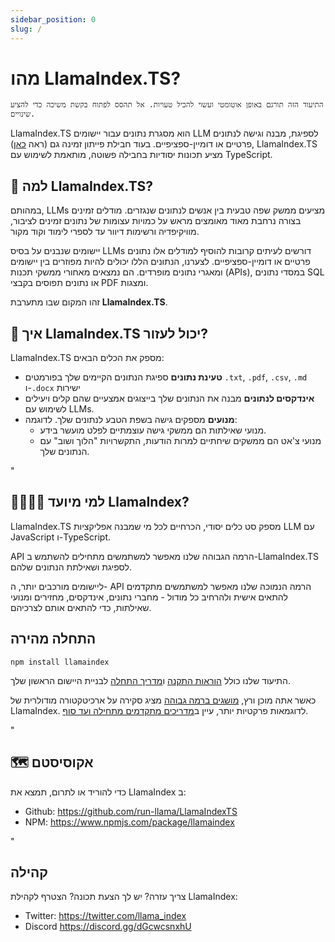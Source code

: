 ```yaml
---
sidebar_position: 0
slug: /
---
```


# מהו LlamaIndex.TS?

`התיעוד הזה תורגם באופן אוטומטי ועשוי להכיל טעויות. אל תהסס לפתוח בקשת משיכה כדי להציע שינויים.`

LlamaIndex.TS הוא מסגרת נתונים עבור יישומים LLM לספיגת, מבנה וגישה לנתונים פרטיים או דומיין-ספציפיים. בעוד חבילת פייתון זמינה גם (ראה [כאן](https://docs.llamaindex.ai/en/stable/)), LlamaIndex.TS מציע תכונות יסודיות בחבילה פשוטה, מותאמת לשימוש עם TypeScript.

## 🚀 למה LlamaIndex.TS?

במהותם, LLMs מציעים ממשק שפה טבעית בין אנשים לנתונים שנגזרים. מודלים זמינים בצורה נרחבת מאוד מאומצים מראש על כמויות עצומות של נתונים זמינים לציבור, מוויקיפדיה ורשימות דיוור עד לספרי לימוד וקוד מקור.

יישומים שנבנים על בסיס LLMs דורשים לעיתים קרובות להוסיף למודלים אלו נתונים פרטיים או דומיין-ספציפיים. לצערנו, הנתונים הללו יכולים להיות מפוזרים בין יישומים ומאגרי נתונים מופרדים. הם נמצאים מאחורי ממשקי תכנות (APIs), במסדי נתונים SQL או נתונים תפוסים בקבצי PDF ומצגות.

זהו המקום שבו מתערבת **LlamaIndex.TS**.

## 🦙 איך LlamaIndex.TS יכול לעזור?

LlamaIndex.TS מספק את הכלים הבאים:

- **טעינת נתונים** ספיגת הנתונים הקיימים שלך בפורמטים `.txt`, `.pdf`, `.csv`, `.md` ו-`.docx` ישירות
- **אינדקסים לנתונים** מבנה את הנתונים שלך בייצוגים אמצעיים שהם קלים ויעילים לשימוש עם LLMs.
- **מנועים** מספקים גישה בשפת הטבע לנתונים שלך. לדוגמה:
  - מנועי שאילתות הם ממשקי גישה עוצמתיים לפלט מועשר בידע.
  - מנועי צ'אט הם ממשקים שיחתיים למרות הודעות, התקשרויות "הלוך ושוב" עם הנתונים שלך.

"

## 👨‍👩‍👧‍👦 למי מיועד LlamaIndex?

LlamaIndex.TS מספק סט כלים יסודי, הכרחיים לכל מי שמבנה אפליקציות LLM עם JavaScript ו-TypeScript.

API הרמה הגבוהה שלנו מאפשר למשתמשים מתחילים להשתמש ב-LlamaIndex.TS לספיגת ושאילתת הנתונים שלהם.

ליישומים מורכבים יותר, ה- API הרמה הנמוכה שלנו מאפשר למשתמשים מתקדמים להתאים אישית ולהרחיב כל מודול - מחברי נתונים, אינדקסים, מחזירים ומנועי שאילתות, כדי להתאים אותם לצרכיהם.

## התחלה מהירה

`npm install llamaindex`

התיעוד שלנו כולל [הוראות התקנה](./installation.mdx) ו[מדריך התחלה](./starter.md) לבניית היישום הראשון שלך.

כאשר אתה מוכן ורץ, [מושגים ברמה גבוהה](./getting_started/concepts.md) מציג סקירה על ארכיטקטורה מודולרית של LlamaIndex. לדוגמאות פרקטיות יותר, עיין ב[מדריכים מתקדמים מתחילה ועד סוף](./end_to_end.md).

"

## 🗺️ אקוסיסטם

כדי להוריד או לתרום, תמצא את LlamaIndex ב:

- Github: https://github.com/run-llama/LlamaIndexTS
- NPM: https://www.npmjs.com/package/llamaindex

"

## קהילה

צריך עזרה? יש לך הצעת תכונה? הצטרף לקהילת LlamaIndex:

- Twitter: https://twitter.com/llama_index
- Discord https://discord.gg/dGcwcsnxhU
